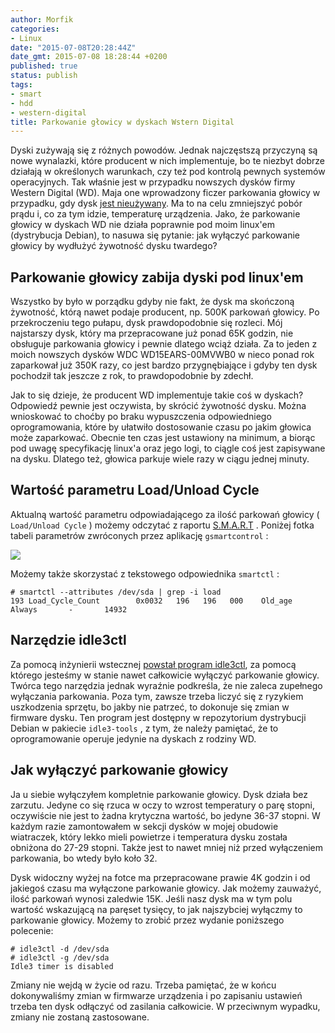 ```yaml
---
author: Morfik
categories:
- Linux
date: "2015-07-08T20:28:44Z"
date_gmt: 2015-07-08 18:28:44 +0200
published: true
status: publish
tags:
- smart
- hdd
- western-digital
title: Parkowanie głowicy w dyskach Wstern Digital
---
```


Dyski zużywają się z różnych powodów. Jednak najczęstszą przyczyną są nowe wynalazki, które
producent w nich implementuje, bo te niezbyt dobrze działają w określonych warunkach, czy też pod
kontrolą pewnych systemów operacyjnych. Tak właśnie jest w przypadku nowszych dysków firmy Western
Digital (WD). Maja one wprowadzony ficzer parkowania głowicy w przypadku, gdy dysk [jest
nieużywany](http://wdc.custhelp.com/app/answers/detail/a_id/5357). Ma to na celu zmniejszyć pobór
prądu i, co za tym idzie, temperaturę urządzenia. Jako, że parkowanie głowicy w dyskach WD nie
działa poprawnie pod moim linux'em (dystrybucja Debian), to nasuwa się pytanie: jak wyłączyć
parkowanie głowicy by wydłużyć żywotność dysku twardego?

<!--more-->
## Parkowanie głowicy zabija dyski pod linux'em

Wszystko by było w porządku gdyby nie fakt, że dysk ma skończoną żywotność, którą nawet podaje
producent, np. 500K parkowań głowicy. Po przekroczeniu tego pułapu, dysk prawdopodobnie się rozleci.
Mój najstarszy dysk, który ma przepracowane już ponad 65K godzin, nie obsługuje parkowania głowicy i
pewnie dlatego wciąż działa. Za to jeden z moich nowszych dysków WDC WD15EARS-00MVWB0 w nieco ponad
rok zaparkował już 350K razy, co jest bardzo przygnębiające i gdyby ten dysk pochodził tak jeszcze z
rok, to prawdopodobnie by zdechł.

Jak to się dzieje, że producent WD implementuje takie coś w dyskach? Odpowiedź pewnie jest
oczywista, by skrócić żywotność dysku. Można wnioskować to choćby po braku wypuszczenia
odpowiedniego oprogramowania, które by ułatwiło dostosowanie czasu po jakim głowica może zaparkować.
Obecnie ten czas jest ustawiony na minimum, a biorąc pod uwagę specyfikację linux'a oraz jego logi,
to ciągle coś jest zapisywane na dysku. Dlatego też, głowica parkuje wiele razy w ciągu jednej
minuty.

## Wartość parametru Load/Unload Cycle

Aktualną wartość parametru odpowiadającego za ilość parkowań głowicy ( `Load/Unload Cycle` ) możemy
odczytać z raportu [S.M.A.R.T](https://pl.wikipedia.org/wiki/S.M.A.R.T._%28informatyka%29) . Poniżej
fotka tabeli parametrów zwróconych przez aplikację `gsmartcontrol` :

![](/img/2015/07/1.parkowanie-głowicy-smart.png#huge)

Możemy także skorzystać z tekstowego odpowiednika `smartctl` :

    # smartctl --attributes /dev/sda | grep -i load
    193 Load_Cycle_Count        0x0032   196   196   000    Old_age   Always       -       14932

## Narzędzie idle3ctl

Za pomocą inżynierii wstecznej [powstał program idle3ctl](http://idle3-tools.sourceforge.net/), za
pomocą którego jesteśmy w stanie nawet całkowicie wyłączyć parkowanie głowicy. Twórca tego narzędzia
jednak wyraźnie podkreśla, że nie zaleca zupełnego wyłączania parkowania. Poza tym, zawsze trzeba
liczyć się z ryzykiem uszkodzenia sprzętu, bo jakby nie patrzeć, to dokonuje się zmian w firmware
dysku. Ten program jest dostępny w repozytorium dystrybucji Debian w pakiecie `idle3-tools` , z tym,
że należy pamiętać, że to oprogramowanie operuje jedynie na dyskach z rodziny WD.

## Jak wyłączyć parkowanie głowicy

Ja u siebie wyłączyłem kompletnie parkowanie głowicy. Dysk działa bez zarzutu. Jedyne co się rzuca w
oczy to wzrost temperatury o parę stopni, oczywiście nie jest to żadna krytyczna wartość, bo jedyne
36-37 stopni. W każdym razie zamontowałem w sekcji dysków w mojej obudowie wiatraczek, który lekko
mieli powietrze i temperatura dysku została obniżona do 27-29 stopni. Także jest to nawet mniej niż
przed wyłączeniem parkowania, bo wtedy było koło 32.

Dysk widoczny wyżej na fotce ma przepracowane prawie 4K godzin i od jakiegoś czasu ma wyłączone
parkowanie głowicy. Jak możemy zauważyć, ilość parkowań wynosi zaledwie 15K. Jeśli nasz dysk ma w
tym polu wartość wskazującą na paręset tysięcy, to jak najszybciej wyłączmy to parkowanie głowicy.
Możemy to zrobić przez wydanie poniższego polecenie:

    # idle3ctl -d /dev/sda
    # idle3ctl -g /dev/sda
    Idle3 timer is disabled

Zmiany nie wejdą w życie od razu. Trzeba pamiętać, że w końcu dokonywaliśmy zmian w firmwarze
urządzenia i po zapisaniu ustawień trzeba ten dysk odłączyć od zasilania całkowicie. W przeciwnym
wypadku, zmiany nie zostaną zastosowane.
